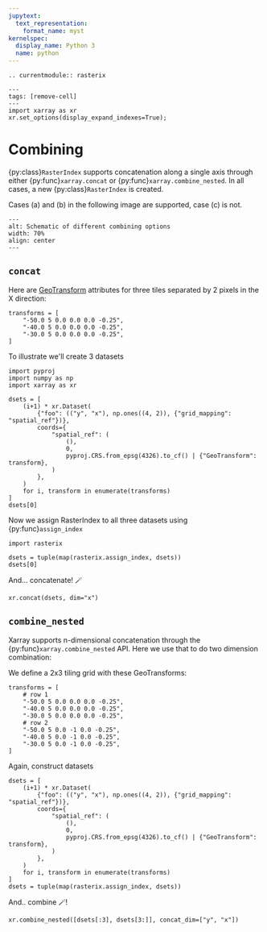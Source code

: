 ```yaml
---
jupytext:
  text_representation:
    format_name: myst
kernelspec:
  display_name: Python 3
  name: python
---
```


```{eval-rst}
.. currentmodule:: rasterix
```

```{code-cell} python
---
tags: [remove-cell]
---
import xarray as xr
xr.set_options(display_expand_indexes=True);
```

# Combining

{py:class}`RasterIndex` supports concatenation along a single axis through either {py:func}`xarray.concat` or {py:func}`xarray.combine_nested`.
In all cases, a new {py:class}`RasterIndex` is created.

Cases (a) and (b) in the following image are supported, case (c) is not.

```{image} images/combining-schematic.png
---
alt: Schematic of different combining options
width: 70%
align: center
---
```

## `concat`

Here are [GeoTransform](https://gdal.org/en/stable/tutorials/geotransforms_tut.html) attributes for three tiles separated by 2 pixels in the X direction:

```{code-cell}
transforms = [
    "-50.0 5 0.0 0.0 0.0 -0.25",
    "-40.0 5 0.0 0.0 0.0 -0.25",
    "-30.0 5 0.0 0.0 0.0 -0.25",
]
```

To illustrate we'll create 3 datasets

```{code-cell}
import pyproj
import numpy as np
import xarray as xr

dsets = [
    (i+1) * xr.Dataset(
        {"foo": (("y", "x"), np.ones((4, 2)), {"grid_mapping": "spatial_ref"})},
        coords={
            "spatial_ref": (
                (),
                0,
                pyproj.CRS.from_epsg(4326).to_cf() | {"GeoTransform": transform},
            )
        },
    )
    for i, transform in enumerate(transforms)
]
dsets[0]
```

Now we assign RasterIndex to all three datasets using {py:func}`assign_index`

```{code-cell}
import rasterix

dsets = tuple(map(rasterix.assign_index, dsets))
dsets[0]
```

And... concatenate! 🪄

```{code-cell}
xr.concat(dsets, dim="x")
```

<!-- Concatenation is supported both for increasing and decreasing y-axis coordinates -->

<!-- ```{code-cell} -->

<!-- reversed_datasets = [ds.isel(y=slice(None, None, -1)) for ds in dsets] -->

<!-- xr.concat(reversed_datasets, dim="x") -->

<!-- ``` -->

## `combine_nested`

Xarray supports n-dimensional concatenation through the {py:func}`xarray.combine_nested` API.
Here we use that to do two dimension combination:

We define a 2x3 tiling grid with these GeoTransforms:

```{code-cell}
transforms = [
    # row 1
    "-50.0 5 0.0 0.0 0.0 -0.25",
    "-40.0 5 0.0 0.0 0.0 -0.25",
    "-30.0 5 0.0 0.0 0.0 -0.25",
    # row 2
    "-50.0 5 0.0 -1 0.0 -0.25",
    "-40.0 5 0.0 -1 0.0 -0.25",
    "-30.0 5 0.0 -1 0.0 -0.25",
]
```

Again, construct datasets

```{code-cell}
dsets = [
    (i+1) * xr.Dataset(
        {"foo": (("y", "x"), np.ones((4, 2)), {"grid_mapping": "spatial_ref"})},
        coords={
            "spatial_ref": (
                (),
                0,
                pyproj.CRS.from_epsg(4326).to_cf() | {"GeoTransform": transform},
            )
        },
    )
    for i, transform in enumerate(transforms)
]
dsets = tuple(map(rasterix.assign_index, dsets))
```

And.. combine 🪄!

```{code-cell}
xr.combine_nested([dsets[:3], dsets[3:]], concat_dim=["y", "x"])
```
